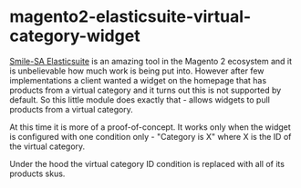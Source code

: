 # magento2-elasticsuite-virtual-category-widget

[Smile-SA Elasticsuite](https://github.com/Smile-SA/elasticsuite) is an amazing tool in the Magento 2 ecosystem and it is unbelievable how much work is being put into. However after few implementations a client wanted a widget on the homepage that has products from a virtual category and it turns out this is not supported by default. So this little module does exactly that - allows widgets to pull products from a virtual category.

At this time it is more of a proof-of-concept. It works only when the widget is configured with one condition only - "Category is X" where X is the ID of the virtual category.

Under the hood the virtual category ID condition is replaced with all of its products skus.
